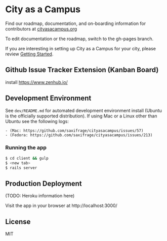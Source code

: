 # City as a Campus

Find our roadmap, documentation, and on-boarding information for contributors at [cityasacampus.org](http://cityasacampus.org)

To edit documentation or the roadmap, switch to the gh-pages branch.

If you are interesting in setting up City as a Campus for your city, please review [Getting Started](https://github.com/saxifrage/cityasacampus/blob/master/GETTING_STARTED.md).

## Github Issue Tracker Extension (Kanban Board)
install https://www.zenhub.io/

## Development Environment

See `dev/README.md` for automated development environment install (Ubuntu is the officially supported distribution). If using Mac or a Linux other than Ubuntu see the following logs: 

```
- (Mac: https://github.com/saxifrage/cityasacampus/issues/57)
- (Fedora: https://github.com/saxifrage/cityasacampus/issues/213)
```

### Running the app

```bash
$ cd client && gulp
$ <new tab>
$ rails server
```

## Production Deployment

(TODO: Heroku information here)

Visit the app in your browser at http://localhost:3000/

## License
MIT
